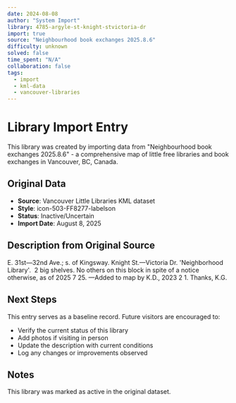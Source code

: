 ```yaml
---
date: 2024-08-08
author: "System Import"
library: 4785-argyle-st-knight-stvictoria-dr
import: true
source: "Neighbourhood book exchanges 2025.8.6"
difficulty: unknown
solved: false
time_spent: "N/A"
collaboration: false
tags:
  - import
  - kml-data
  - vancouver-libraries
---
```


# Library Import Entry

This library was created by importing data from "Neighbourhood book exchanges 2025.8.6" - a comprehensive map of little free libraries and book exchanges in Vancouver, BC, Canada.

## Original Data

- **Source**: Vancouver Little Libraries KML dataset
- **Style**: icon-503-FF8277-labelson
- **Status**: Inactive/Uncertain
- **Import Date**: August 8, 2025

## Description from Original Source

E. 31st—32nd Ave.; s. of Kingsway.
Knight St.—Victoria Dr.
'Neighborhood Library'.  2 big shelves.
No others on this block in spite of a notice otherwise, as of 2025 7 25.
—Added to map by K.D., 2023 2 1. Thanks, K.G. 



## Next Steps

This entry serves as a baseline record. Future visitors are encouraged to:
- Verify the current status of this library
- Add photos if visiting in person
- Update the description with current conditions
- Log any changes or improvements observed

## Notes

This library was marked as active in the original dataset.
